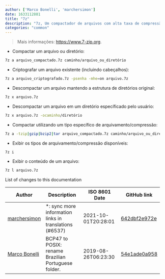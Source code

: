 ```yaml
---
author: ['Marco Bonelli', 'marchersimon']
date: 1633112881
title: "7z"
description: "7z, Um compactador de arquivos com alta taxa de compressão."
categories: "common"
---
```

> Mais informações: <https://www.7-zip.org>.

- Compactar um arquivo ou diretório:

```bash
7z a arquivo_compactado.7z caminho/arquivo_ou_diretório
```

- Criptografar um arquivo existente (incluindo cabeçalhos):

```bash
7z a arquivo_criptografado.7z -psenha -mhe=on arquivo.7z
```

- Descompactar um arquivo mantendo a estrutura de diretórios original:

```bash
7z x arquivo.7z
```

- Descompactar um arquivo em um diretório específicado pelo usuário:

```bash
7z x arquivo.7z -ocaminho/diretório
```

- Compactar utilizando um tipo específico de arquivamento/compressão:

```bash
7z a -tzip|gzip|bzip2|tar arquivo_compactado.7z caminho/arquivo_ou_diretório
```

- Exibir os tipos de arquivamento/compressão disponíveis:

```bash
7z i
```

- Exibir o conteúdo de um arquivo:

```bash
7z l arquivo.7z
```
List of changes to this documentation


Author | Description | ISO 8601 Date | GitHub link
------|-----|-----|-----
[marchersimon](mailto:50295997+marchersimon@users.noreply.github.com) | *: sync more information links in translations (#6537) | 2021-10-01T20:28:01 | [642dbf2e972e](https://github.com/tldr-pages/tldr/commit/642dbf2e972e388fab8c84ba3b4685fb862b6454)
[Marco Bonelli](mailto:marco@mebeim.net) | BCP47 to POSIX: rename Brazilian Portuguese folder. | 2019-08-26T06:23:30 | [54e1ade0a958](https://github.com/tldr-pages/tldr/commit/54e1ade0a958f3a08d9ed60f32b66188d0ecfb63)

